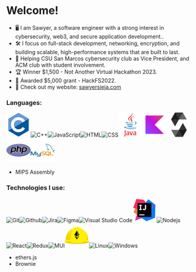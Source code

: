 # Welcome! 

+ 🖥️ I am Sawyer, a software engineer with a strong interest in cybersecurity, web3, and secure application development..
+ 🛠️ I focus on full-stack development, networking, encryption, and building scalable, high-performance systems that are built to last.
+ 📢 Helping CSU San Marcos cybersecurity club as Vice President, and ACM club with student involvement.
+ 🏆 Winner $1,500 - Not Another Virtual Hackathon 2023.
+ 🏅 Awarded $5,000 grant - HackFS2022.
+ 🔗 Check out my website: [sawyersieja.com](https://sawyersieja.com)

### **Languages:**
<img src="https://raw.githubusercontent.com/devicons/devicon/6910f0503efdd315c8f9b858234310c06e04d9c0/icons/c/c-original.svg" alt="C" width="64" height="64"/><img src="https://cdn.jsdelivr.net/gh/devicons/devicon/icons/cplusplus/cplusplus-original.svg" alt="C++" width="64" height="64"/><img src="https://cdn.jsdelivr.net/gh/devicons/devicon/icons/javascript/javascript-original.svg" alt="JavaScript" width="64" height="64" /><img src="https://cdn.jsdelivr.net/gh/devicons/devicon/icons/html5/html5-plain-wordmark.svg" alt="HTML" width="64" height="64" /><img src="https://cdn.jsdelivr.net/gh/devicons/devicon/icons/css3/css3-plain-wordmark.svg" alt="CSS" width="64" height="64" /><img src="https://raw.githubusercontent.com/devicons/devicon/6910f0503efdd315c8f9b858234310c06e04d9c0/icons/java/java-original-wordmark.svg" alt="Java" width="64" height="64"/><img src="https://raw.githubusercontent.com/devicons/devicon/6910f0503efdd315c8f9b858234310c06e04d9c0/icons/kotlin/kotlin-original.svg" alt="Kotlin" width="64" height="64"/><img src="https://raw.githubusercontent.com/devicons/devicon/6910f0503efdd315c8f9b858234310c06e04d9c0/icons/solidity/solidity-original.svg" alt="Solidity" width="64" height="64" /><img
src="https://raw.githubusercontent.com/devicons/devicon/ca28c779441053191ff11710fe24a9e6c23690d6/icons/php/php-original.svg" alt="php" width="64" height="64"/><img
src="https://raw.githubusercontent.com/devicons/devicon/ca28c779441053191ff11710fe24a9e6c23690d6/icons/mysql/mysql-original-wordmark.svg" alt="MySQL" width="64" height="64"/>
+ MIPS Assembly


### **Technologies I use:**
<img src="https://cdn.jsdelivr.net/gh/devicons/devicon/icons/git/git-plain-wordmark.svg" alt="Git" width="64" height="64" /><img src="https://cdn.jsdelivr.net/gh/devicons/devicon/icons/github/github-original-wordmark.svg" alt="Github" width="64" height="64" /><img src="https://cdn.jsdelivr.net/gh/devicons/devicon/icons/jira/jira-original-wordmark.svg" alt="Jira" width="64" height="64" /><img src="https://cdn.jsdelivr.net/gh/devicons/devicon/icons/figma/figma-original.svg" alt="Figma" width="64" height="64" /><img src="https://cdn.jsdelivr.net/gh/devicons/devicon/icons/vscode/vscode-original-wordmark.svg" alt="Visual Studio Code" width="64" height="64" /><img src="https://raw.githubusercontent.com/devicons/devicon/6910f0503efdd315c8f9b858234310c06e04d9c0/icons/intellij/intellij-original.svg" alt="IntelliJ" width="64" height="64"/><img src="https://cdn.jsdelivr.net/gh/devicons/devicon/icons/nodejs/nodejs-original-wordmark.svg" alt="Nodejs" width="64" height="64" /><img src="https://cdn.jsdelivr.net/gh/devicons/devicon/icons/react/react-original.svg" alt="React" width="64" height="64" /><img src="https://cdn.jsdelivr.net/gh/devicons/devicon/icons/redux/redux-original.svg" alt="Redux" width="64" height="64" /><img src="https://cdn.jsdelivr.net/gh/devicons/devicon/icons/materialui/materialui-original.svg" alt="MUI" width="64" height="64" /><img src="https://raw.githubusercontent.com/devicons/devicon/6910f0503efdd315c8f9b858234310c06e04d9c0/icons/hardhat/hardhat-original.svg" alt="Hardhat" width="64" height="64"/><img src="https://cdn.jsdelivr.net/gh/devicons/devicon/icons/linux/linux-original.svg" alt="Linux" height="64" width="64" /><img src="https://cdn.jsdelivr.net/gh/devicons/devicon/icons/windows8/windows8-original.svg" alt="Windows" width="64" height="64" />
+ ethers.js
+ Brownie         
